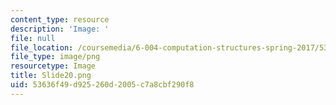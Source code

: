 ```yaml
---
content_type: resource
description: 'Image: '
file: null
file_location: /coursemedia/6-004-computation-structures-spring-2017/53636f49d925260d2005c7a8cbf290f8_Slide20.png
file_type: image/png
resourcetype: Image
title: Slide20.png
uid: 53636f49-d925-260d-2005-c7a8cbf290f8
---
```

